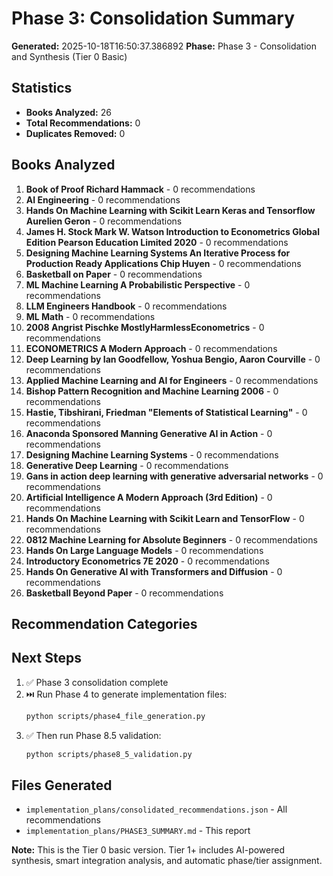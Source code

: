 # Phase 3: Consolidation Summary

**Generated:** 2025-10-18T16:50:37.386892
**Phase:** Phase 3 - Consolidation and Synthesis (Tier 0 Basic)

## Statistics

- **Books Analyzed:** 26
- **Total Recommendations:** 0
- **Duplicates Removed:** 0

## Books Analyzed

1. **Book of Proof Richard Hammack** - 0 recommendations
2. **AI Engineering** - 0 recommendations
3. **Hands On Machine Learning with Scikit Learn Keras and Tensorflow   Aurelien Geron** - 0 recommendations
4. **James H. Stock Mark W. Watson Introduction to Econometrics Global Edition Pearson Education Limited 2020** - 0 recommendations
5. **Designing Machine Learning Systems An Iterative Process for Production Ready Applications   Chip Huyen** - 0 recommendations
6. **Basketball on Paper** - 0 recommendations
7. **ML Machine Learning A Probabilistic Perspective** - 0 recommendations
8. **LLM Engineers Handbook** - 0 recommendations
9. **ML Math** - 0 recommendations
10. **2008 Angrist Pischke MostlyHarmlessEconometrics** - 0 recommendations
11. **ECONOMETRICS A Modern Approach** - 0 recommendations
12. **Deep Learning by Ian Goodfellow, Yoshua Bengio, Aaron Courville** - 0 recommendations
13. **Applied Machine Learning and AI for Engineers** - 0 recommendations
14. **Bishop Pattern Recognition and Machine Learning 2006** - 0 recommendations
15. **Hastie, Tibshirani, Friedman   "Elements of Statistical Learning"** - 0 recommendations
16. **Anaconda Sponsored Manning Generative AI in Action** - 0 recommendations
17. **Designing Machine Learning Systems** - 0 recommendations
18. **Generative Deep Learning** - 0 recommendations
19. **Gans in action deep learning with generative adversarial networks** - 0 recommendations
20. **Artificial Intelligence   A Modern Approach (3rd Edition)** - 0 recommendations
21. **Hands On Machine Learning with Scikit Learn and TensorFlow** - 0 recommendations
22. **0812 Machine Learning for Absolute Beginners** - 0 recommendations
23. **Hands On Large Language Models** - 0 recommendations
24. **Introductory Econometrics 7E 2020** - 0 recommendations
25. **Hands On Generative AI with Transformers and Diffusion** - 0 recommendations
26. **Basketball Beyond Paper** - 0 recommendations


## Recommendation Categories



## Next Steps

1. ✅ Phase 3 consolidation complete
2. ⏭️  Run Phase 4 to generate implementation files:
   ```bash
   python scripts/phase4_file_generation.py
   ```
3. ✅ Then run Phase 8.5 validation:
   ```bash
   python scripts/phase8_5_validation.py
   ```

## Files Generated

- `implementation_plans/consolidated_recommendations.json` - All recommendations
- `implementation_plans/PHASE3_SUMMARY.md` - This report

**Note:** This is the Tier 0 basic version. Tier 1+ includes AI-powered synthesis,
smart integration analysis, and automatic phase/tier assignment.
